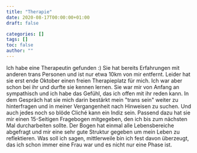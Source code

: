 ```yaml
---
title: "Therapie"
date: 2020-08-17T00:00:00+01:00
draft: false

categories: []
tags: []
toc: false
author: ""
---
```

Ich habe eine Therapeutin gefunden :) Sie hat bereits Erfahrungen mit anderen trans Personen und ist nur etwa 10km von mir entfernt. Leider hat sie erst ende Oktober einen freien Therapieplatz für mich. Ich war aber schon bei ihr und durfte sie kennen lernen. Sie war mir von Anfang an sympathisch und ich habe das Gefühl, das ich offen mit ihr reden kann. In dem Gespräch hat sie mich darin bestärkt mein "trans sein" weiter zu hinterfragen und in meiner Vergangenheit nach Hinweisen zu suchen. Und auch jedes noch so blöde Cli­ché kann ein Indiz sein. Passend dazu hat sie mir einen 15-Seitigen Fragebogen mitgegeben, den ich bis zum nächsten Mal durcharbeiten sollte. Der Bogen hat einmal alle Lebensbereiche abgefragt und mir eine sehr gute Struktur gegeben um mein Leben zu reflektieren. Was soll ich sagen, mittlerweile bin ich fest davon überzeugt, das ich schon immer eine Frau war und es nicht nur eine Phase ist.
